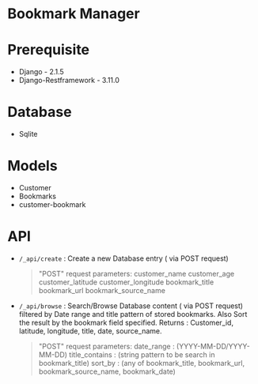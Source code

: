 # Bookmark Manager

# Prerequisite

  - Django - 2.1.5
  - Django-Restframework - 3.11.0

# Database

- Sqlite

# Models

- Customer
- Bookmarks
- customer-bookmark

# API

- `/_api/create` : Create a new Database entry ( via POST request)
    > "POST" request parameters:
    > customer_name
    > customer_age
    > customer_latitude
    > customer_longitude
    > bookmark_title
    > bookmark_url
    > bookmark_source_name

- `/_api/browse` : Search/Browse Database content ( via POST request) filtered by Date range and title pattern of stored bookmarks. Also Sort the result by the bookmark field specified. 
Returns : Customer_id, latitude, longitude, title, date, source_name.
    > "POST" request parameters:
    > date_range :   (YYYY-MM-DD/YYYY-MM-DD)
    > title_contains : (string pattern to be search in bookmark_title)
    > sort_by  :  (any of bookmark_title, bookmark_url, bookmark_source_name, bookmark_date)
